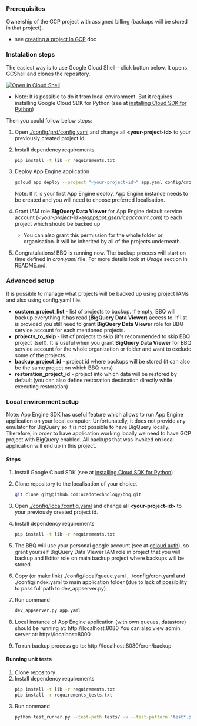 ### Prerequisites
Ownership of the GCP project with assigned billing (backups will be stored in that project).
 * see [creating a project in GCP](https://support.google.com/cloud/answer/6251787?hl=en#) doc

### Instalation steps

The easiest way is to use Google Cloud Shell - click button below. It opens GCShell and clones the repository. 

<a href="https://console.cloud.google.com/cloudshell/open?git_repo=https://github.com/ocadotechnology/bbq&page=editor&open_in_editor=SETUP.md">
<img alt="Open in Cloud Shell" src ="http://gstatic.com/cloudssh/images/open-btn.png"></a>

<br>
  
  * Note: It is possible to do it from local environment. But it requires installing Google Cloud SDK for Python (see at [installing Cloud SDK for Python](https://cloud.google.com/appengine/docs/standard/python/download))

Then you could follow below steps:
1. Open [./config/prd/config.yaml](./config/prd/config.yaml) and change all **\<your-project-id\>** to your previously created project id. 

1. Install dependency requirements
      ```bash
      pip install -t lib -r requirements.txt
      ```
1.  Deploy App Engine application
       ```bash
       gcloud app deploy --project "<your-project-id>" app.yaml config/cron.yaml config/prd/queue.yaml config/index.yaml
       ```
  
    Note: If it is your first App Engine deploy, App Engine instance needs to be created and you will need to choose preferred localisation. 
1. Grant IAM role **BigQuery Data Viewer** for App Engine default service account (*\<your-project-id\>@appspot.gserviceaccount.com*) to each project which should be backed up
      * You can also grant this permission for the whole folder or organisation. It will be inherited by all of the projects underneath.

1. Congratulations! BBQ is running now. The backup process will start on time defined in *cron.yaml* file. 
For more details look at *Usage* section in README.md.

### Advanced setup
  It is possible to manage what projects will be backed up using project IAMs and also using config.yaml file.
  * **custom_project_list** - list of projects to backup. If empty, BBQ will backup everything it has read (**BigQuery Data Viewer**) access to. If list is provided you still need to grant **BigQuery Data Viewer** role for BBQ service account for each mentioned projects.
  * **projects_to_skip** - list of projects to skip (it's recommended to skip BBQ project itself). It is useful when you grant **BigQuery Data Viewer** for BBQ service account for the whole organization or folder and want to exclude some of the projects.
  * **backup_project_id** - project id where backups will be stored (it can also be the same project on which BBQ runs)
  * **restoration_project_id** - project into which data will be restored by default (you can also define restoration destination directly while executing restoration)
      


### Local environment setup

Note: App Engine SDK has useful feature which allows to run App Engine application on your local computer. 
Unfortunatelly, it does not provide any emulator for BigQuery so it is not possible to have BigQuery locally. 
Therefore, in order to have application working locally we need to have GCP project with BigQuery enabled.
All backups that was invoked on local application will end up in this project.

#### Steps

1. Install Google Cloud SDK (see at [installing Cloud SDK for Python](https://cloud.google.com/appengine/docs/standard/python/download))

1. Clone repository to the localisation of your choice.
      ```bash
      git clone git@github.com:ocadotechnology/bbq.git
      ```

1. Open [./config/local/config.yaml](./config/local/config.yaml) and change all **\<your-project-id\>** to your previously created project id. 

1. Install dependency requirements
      ```bash
      pip install -t lib -r requirements.txt
      ```

1. The BBQ will use your personal google account (see at [gcloud auth](https://cloud.google.com/sdk/gcloud/reference/auth/)), so grant yourself BigQuery Data Viewer IAM role in project that you will backup and Editor role on main backup project where backups will be stored.

1. Copy (or make link) ./config/local/queue.yaml , ./config/cron.yaml and ./config/index.yaml to main application folder (due to lack of possibility to pass full path to dev_appserver.py)

1. Run command 
      ```bash
      dev_appserver.py app.yaml
      ```
  
1. Local instance of App Engine application (with own queues, datastore) should be running at: http://localhost:8080  You can also view admin server at: http://localhost:8000
1. To run backup process go to: http://localhost:8080/cron/backup

#### Running unit tests

1. Clone repository
1. Install dependency requirements
      ```bash
      pip install -t lib -r requirements.txt
      pip install -r requirements_tests.txt
      ```
1. Run command
      ```bash
      python test_runner.py --test-path tests/ -v --test-pattern "test*.py" <path to google cloud sdk> 
      ```


